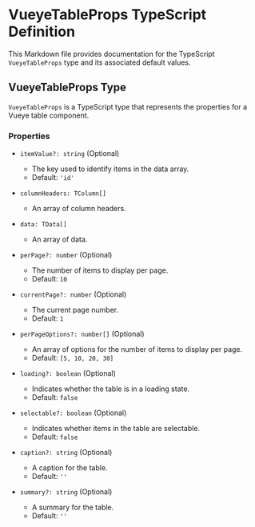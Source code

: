 # VueyeTableProps TypeScript Definition

This Markdown file provides documentation for the TypeScript `VueyeTableProps` type and its associated default values.

## VueyeTableProps Type

`VueyeTableProps` is a TypeScript type that represents the properties for a Vueye table component.

### Properties

-   `itemValue?: string` (Optional)

    -   The key used to identify items in the data array.
    -   Default: `'id'`

-   `columnHeaders: TColumn[]`

    -   An array of column headers.

-   `data: TData[]`

    -   An array of data.

-   `perPage?: number` (Optional)

    -   The number of items to display per page.
    -   Default: `10`

-   `currentPage?: number` (Optional)

    -   The current page number.
    -   Default: `1`

-   `perPageOptions?: number[]` (Optional)

    -   An array of options for the number of items to display per page.
    -   Default: `[5, 10, 20, 30]`

-   `loading?: boolean` (Optional)

    -   Indicates whether the table is in a loading state.
    -   Default: `false`

-   `selectable?: boolean` (Optional)

    -   Indicates whether items in the table are selectable.
    -   Default: `false`

-   `caption?: string` (Optional)

    -   A caption for the table.
    -   Default: `''`

-   `summary?: string` (Optional)
    -   A summary for the table.
    -   Default: `''`

